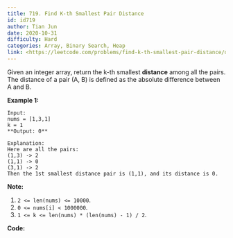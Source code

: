 ```yaml
---
title: 719. Find K-th Smallest Pair Distance
id: id719
author: Tian Jun
date: 2020-10-31
difficulty: Hard
categories: Array, Binary Search, Heap
link: <https://leetcode.com/problems/find-k-th-smallest-pair-distance/description/>
---
```


Given an integer array, return the k-th smallest **distance** among all the
pairs. The distance of a pair (A, B) is defined as the absolute difference
between A and B.

**Example 1:**  
            
	Input:    nums = [1,3,1]    k = 1    **Output: 0**     
	Explanation:    Here are all the pairs:    (1,3) -> 2    (1,1) -> 0    (3,1) -> 2    Then the 1st smallest distance pair is (1,1), and its distance is 0.    

**Note:**  

  1. `2 <= len(nums) <= 10000`.
  2. `0 <= nums[i] < 1000000`.
  3. `1 <= k <= len(nums) * (len(nums) - 1) / 2`.


**Code:**
